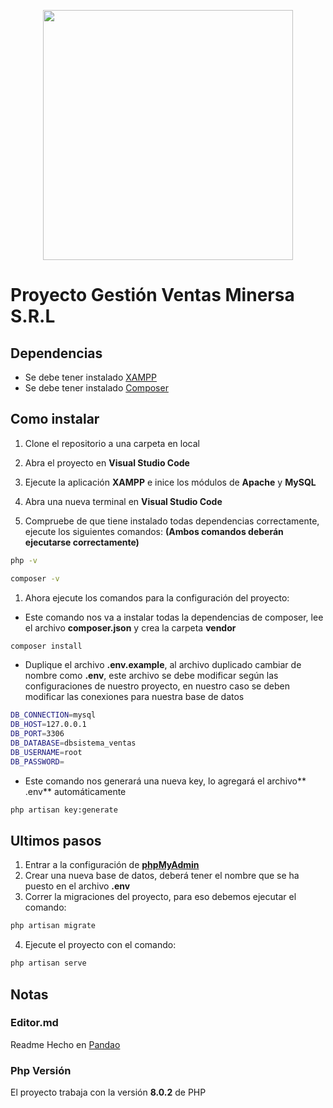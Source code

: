<p align="center"><a href="https://laravel.com" target="_blank"><img src="https://raw.githubusercontent.com/laravel/art/master/logo-lockup/5%20SVG/2%20CMYK/1%20Full%20Color/laravel-logolockup-cmyk-red.svg" width="400"></a></p>

# Proyecto Gestión Ventas Minersa S.R.L

## Dependencias
- Se debe tener instalado [XAMPP](https://www.apachefriends.org/es/download.html "XAMPP")
- Se debe tener instalado [Composer](https://getcomposer.org/download/ "Composer")

## Como instalar
1. Clone el repositorio a una carpeta en local

1. Abra el proyecto en **Visual Studio Code**

1. Ejecute la aplicación **XAMPP** e inice los módulos de **Apache** y **MySQL**

1. Abra una nueva terminal en **Visual Studio Code**

1. Compruebe de que tiene instalado todas dependencias correctamente, ejecute los siguientes comandos: **(Ambos comandos deberán ejecutarse correctamente)**
```bash
php -v
```
```bash
composer -v
```

1. Ahora ejecute los comandos para la configuración del proyecto:

- Este comando nos va a instalar todas la dependencias de composer, lee el archivo **composer.json** y crea la carpeta **vendor**
```bash
composer install
```
- Duplique el archivo **.env.example**, al archivo duplicado cambiar de nombre como **.env**, este archivo se debe modificar según las configuraciones de nuestro proyecto, en nuestro caso se deben modificar las conexiones para nuestra base de datos
```bash
DB_CONNECTION=mysql
DB_HOST=127.0.0.1
DB_PORT=3306
DB_DATABASE=dbsistema_ventas 
DB_USERNAME=root
DB_PASSWORD=
```
- Este comando nos generará una nueva key, lo agregará el archivo** .env** automáticamente
```bash
php artisan key:generate 
```
## Ultimos pasos
1. Entrar a la configuración de **[phpMyAdmin](http://localhost/phpmyadmin/ "phpMyAdmin")**
2. Crear una nueva base de datos, deberá tener el nombre que se ha puesto en el archivo **.env**
3. Correr la migraciones del proyecto, para eso debemos ejecutar el comando:
```bash
php artisan migrate
```
4. Ejecute el proyecto con el comando:
```bash
php artisan serve
```



## Notas
### Editor.md
Readme Hecho en [Pandao](https://pandao.github.io/editor.md/en.html "Pandao")
### Php Versión
El proyecto trabaja con la versión **8.0.2** de PHP


